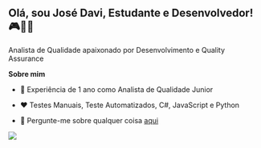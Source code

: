 ## Olá, sou José Davi, Estudante e Desenvolvedor! 🎮👾🦾

Analista de Qualidade apaixonado por Desenvolvimento e Quality Assurance

**Sobre mim**

- 💼 Experiência de 1 ano como Analista de Qualidade Junior 

- ❤️ Testes Manuais, Teste Automatizados, C#, JavaScript e Python

- 💬 Pergunte-me sobre qualquer coisa [aqui](https://github.com/StrJosedavi/StrJosedavi/issues)

<picture>
<source
  srcset="https://github-readme-stats.vercel.app/api/top-langs/?username=StrJosedavi&layout=compact"
  media="(prefers-color-scheme: dark)"
/>
<source
  srcset="https://github-readme-stats.vercel.app/api?username=StrJosedavi&show_icons=true"
  media="(prefers-color-scheme: dark), (prefers-color-scheme: no-preference)"
/>
<img src="https://github-readme-stats.vercel.app/api?username=StrJoseDavi&show_icons=true" />
</picture>



